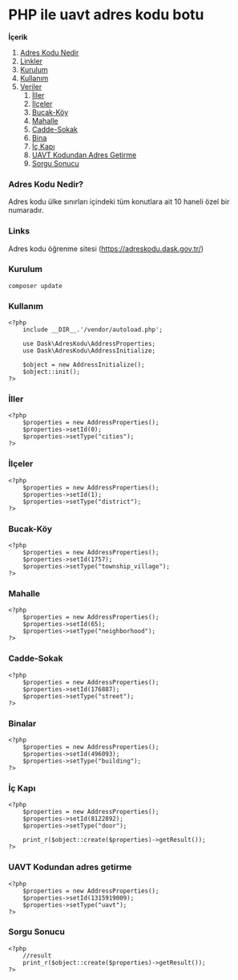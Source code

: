 # PHP ile uavt adres kodu botu

**İçerik**
1. [Adres Kodu Nedir](#what-is-uavt)
2. [Linkler](#links)
3. [Kurulum](#init)
4. [Kullanım](#usage)
5. [Veriler](#cities)
   1. [İller](#cities)
   2. [İlçeler](#district)
   3. [Bucak-Köy](#township_village)
   4. [Mahalle](#neighborhood)
   5. [Cadde-Sokak](#street)
   6. [Bina](#building)
   7. [İç Kapı](#door)
   8. [UAVT Kodundan Adres Getirme](#uavt)
   9. [Sorgu Sonucu](#result)

<a name="what-is-uavt"></a>
### Adres Kodu Nedir?
Adres kodu ülke sınırları içindeki tüm konutlara ait 10 haneli özel bir numaradır.

<a name="links"></a>
### Links

Adres kodu öğrenme sitesi (https://adreskodu.dask.gov.tr/)

<a name="init"></a>
### Kurulum
```
composer update
```

<a name="usage"></a>
### Kullanım
    <?php
        include __DIR__.'/vendor/autoload.php';
        
        use Dask\AdresKodu\AddressProperties;
        use Dask\AdresKodu\AddressInitialize;
        
        $object = new AddressInitialize();
        $object::init();
    ?>


<a name="cities"></a>
### İller
    <?php
        $properties = new AddressProperties();
        $properties->setId(0);
        $properties->setType("cities");
    ?>


<a name="district"></a>
### İlçeler
    <?php
        $properties = new AddressProperties();
        $properties->setId(1);
        $properties->setType("district");
    ?>


<a name="township_village"></a>
### Bucak-Köy
    <?php
        $properties = new AddressProperties();
        $properties->setId(1757);
        $properties->setType("township_village");
    ?>


<a name="neighborhood"></a>
### Mahalle
    <?php
        $properties = new AddressProperties();
        $properties->setId(65);
        $properties->setType("neighborhood");
    ?>


<a name="street"></a>
### Cadde-Sokak
    <?php
        $properties = new AddressProperties();
        $properties->setId(176887);
        $properties->setType("street");
    ?>


<a name="building"></a>
### Binalar
    <?php
        $properties = new AddressProperties();
        $properties->setId(496093);
        $properties->setType("building");
    ?>


<a name="door"></a>
### İç Kapı
    <?php
        $properties = new AddressProperties();
        $properties->setId(8122892);
        $properties->setType("door");
        
        print_r($object::create($properties)->getResult());
    ?>
    

<a name="uavt"></a>
### UAVT Kodundan adres getirme
    <?php
        $properties = new AddressProperties();
        $properties->setId(1315919009);
        $properties->setType("uavt");
    ?>
    
<a name="result"></a>
### Sorgu Sonucu
    <?php
        //result
        print_r($object::create($properties)->getResult());
    ?>



